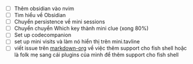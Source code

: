 - [ ] Thêm obsidian vào nvim
- [ ] Tìm hiểu về Obsidian
- [ ] Chuyển persistence về mini sessions
- [ ] Chuyển chuyển Which key thành mini clue (xong 80%)
- [ ] Set up codecompanion 
- [ ] set up mini visits và làm nó hiển thị trên mini.tavline
- [ ] viết issue trên [markdown-org](https://github.com/Kurama622/markdown-org/issues/new) về việc thêm support cho fish shell hoặc là folk mẹ sang cái plugins của mình để thêm support cho fish shell

